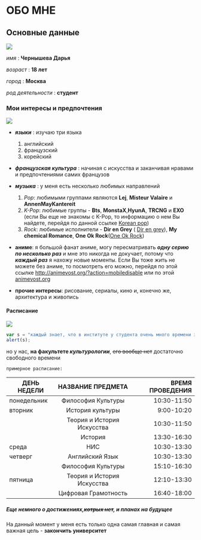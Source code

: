# ОБО МНЕ
## Основные данные
![](https://pp.userapi.com/c639225/v639225552/4066b/6JGKr0f1LfU.jpg)

*имя* : **Чернышева Дарья**

*возраст* : __18 лет__

_город_ : **Москва**

_род деятельности_ : __студент__

### Мои интересы и предпочтения

![](https://pp.userapi.com/c840623/v840623673/2666c/YLxa2XPFEE8.jpg)

* **_языки_** : изучаю три языка
    1. английский
    2. французский 
    3. корейский

* **_французская культура_** : начиная с искусства и заканчивая нравами и предпочтениями самих французов

* **_музыка_** : у меня есть несколько любимых направлений
     1. _Pop_: любимыми группами являются **Lej**, **Misteur Valaire** и **AnnenMayKantereit**
     2. _K-Pop_: любимые группы - **Bts**, **MonstaX**,**HyunA**, **TRCNG** и **EXO** (если Вы еще не знакомы с K-Pop, то информацию о нем Вы найдете, перейдя по данной ссылке [Korean pop](https://ru.wikipedia.org/wiki/K-pop))
     3. _Rock_: любимые исполнители - **Dir en Grey** ( [Dir en grey](https://ru.wikipedia.org/wiki/Dir_en_grey)), **My chemical Romance**, **One Ok Rock**([One Ok Rock](https://ru.wikipedia.org/wiki/One_Ok_Rock))
     
 * **аниме**: я большой фанат аниме, могу пересматривать **_одну серию по несколько раз_** и мне это никогда не докучает, потому что **_каждый раз_** я нахожу новые моменты. Если Вы тоже жить не можете без аниме, то посмотреть его можно, перейдя по этой ссылке  http://animevost.org/?action=mobiledisable или по этой [animevost.org](http://animevost.org/?action=mobiledisable "Сайт Animevost")
 
 * **прочие интересы**: рисование, сериалы, кино и, конечно же, архитектура и живопись
 
 #### Расписание
 ![](https://pp.userapi.com/c841136/v841136095/59e49/vWvp1Bay7s8.jpg)
 
  ```javascript
  var s = "каждый знает, что в институте у студента очень много времени занимает непосредственно сам учебный процесс";
 alert(s);
 ```
 
 но у нас, **на факультете _культурологии_**, ~~его вообще нет~~ достаточно свободного времени
 
    примерное расписание:

| ДЕНЬ НЕДЕЛИ | НАЗВАНИЕ ПРЕДМЕТА | ВРЕМЯ ПРОВЕДЕНИЯ |
| ----------- |:-----------------:| ----------------:|
| понедельник | Философия Культуры| 10:30-11:50      |  
| вторник     | История культуры  | 9:00-10:20       |
|             | Теория и История Искусства | 10:30-11:50      |
|             | История           | 13:30-16:30      |
| среда       | НИС               | 10:30-13:30      |
| четверг     | Английский Язык   | 10:30-13:30      |
|             | Философия Культуры| 15:10-16:30      |
| пятница     | Теория и История Искусства | 12:10-13:30      |
|             |Цифровая Грамотность| 16:40-18:00     |
 
 
 ##### Еще немного о достижениях,~~котрых нет~~, и планах на будущее
 
 На данный момент у меня есть только одна самая главная и самая важная цель - **закончить университет**
 
 
 

 
 
 
     
     

